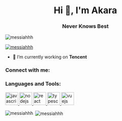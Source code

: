<h1 align="center">Hi 👋, I'm Akara</h1>
<h3 align="center">Never Knows Best</h3>

<p align="left"> <img src="https://komarev.com/ghpvc/?username=messiahhh&label=Profile%20views&color=0e75b6&style=flat" alt="messiahhh" /> </p>

<p align="left"> <a href="https://github.com/ryo-ma/github-profile-trophy"><img src="https://github-profile-trophy.vercel.app/?username=messiahhh" alt="messiahhh" /></a> </p>

- 🔭 I’m currently working on **Tencent**


<h3 align="left">Connect with me:</h3>
<h3 align="left">Languages and Tools:</h3>
<p align="left"> <a href="https://developer.mozilla.org/en-US/docs/Web/JavaScript" target="_blank"> <img src="https://devicons.github.io/devicon/devicon.git/icons/javascript/javascript-original.svg" alt="javascript" width="40" height="40"/> </a> <a href="https://nodejs.org" target="_blank"> <img src="https://devicons.github.io/devicon/devicon.git/icons/nodejs/nodejs-original-wordmark.svg" alt="nodejs" width="40" height="40"/> </a> <a href="https://reactjs.org/" target="_blank"> <img src="https://devicons.github.io/devicon/devicon.git/icons/react/react-original-wordmark.svg" alt="react" width="40" height="40"/> </a> <a href="https://www.typescriptlang.org/" target="_blank"> <img src="https://devicons.github.io/devicon/devicon.git/icons/typescript/typescript-original.svg" alt="typescript" width="40" height="40"/> </a> <a href="https://vuejs.org/" target="_blank"> <img src="https://devicons.github.io/devicon/devicon.git/icons/vuejs/vuejs-original-wordmark.svg" alt="vuejs" width="40" height="40"/> </a> </p>

<p><img align="left" src="https://github-readme-stats.vercel.app/api/top-langs/?username=messiahhh&layout=compact" alt="messiahhh" /></p>

<p>&nbsp;<img align="center" src="https://github-readme-stats.vercel.app/api?username=messiahhh&show_icons=true" alt="messiahhh" /></p>
